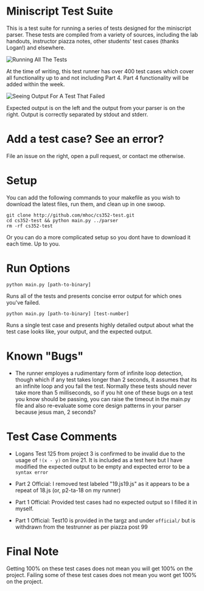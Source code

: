 
# Miniscript Test Suite

This is a test suite for running a series of tests designed for the miniscript
parser. These tests are compiled from a variety of sources, including the
lab handouts, instructor piazza notes, other students' test cases (thanks
Logan!) and elsewhere.

![Running All The Tests](http://zippy.gfycat.com/OddballNaughtyHydra.gif)

At the time of writing, this test runner has over 400 test cases which cover all functionality up to and not including Part 4. Part 4 functionality will be added within the week. 

![Seeing Output For A Test That Failed](http://i.imgur.com/QTT9qtQ.png)

Expected output is on the left and the output from your parser is on the right. Output is correctly separated by stdout and stderr. 

# Add a test case? See an error?

File an issue on the right, open a pull request, or contact me otherwise.

# Setup

You can add the following commands to your makefile as you wish to download
the latest files, run them, and clean up in one swoop.

```
git clone http://github.com/mhoc/cs352-test.git
cd cs352-test && python main.py ../parser
rm -rf cs352-test
```

Or you can do a more complicated setup so you dont have to download it each
time. Up to you.

# Run Options

`python main.py [path-to-binary]`

Runs all of the tests and presents concise error output for which ones you've
failed.

`python main.py [path-to-binary] [test-number]`

Runs a single test case and presents highly detailed output about what the
test case looks like, your output, and the expected output.

# Known "Bugs"

* The runner employes a rudimentary form of infinite loop detection, though which if any test takes longer than 2 seconds, it assumes that its an infinite loop and you fail the test. Normally these tests should never take more than 5 milliseconds, so if you hit one of these bugs on a test you know should be passing, you can raise the timeout in the main.py file and also re-evaluate some core design patterns in your parser because jesus man, 2 seconds?

# Test Case Comments

* Logans Test 125 from project 3 is confirmed to be invalid due to the usage
of `!(x - y)` on line 21. It is included as a test here but I have modified
the expected output to be empty and expected error to be a `syntax error`

* Part 2 Official: I removed test labeled "19.js19.js" as it appears to
be a repeat of 18.js (or, p2-ta-18 on my runner)

* Part 1 Official: Provided test cases had no expected output
so I filled it in myself.

* Part 1 Official: Test10 is provided in the targz and under `official/` but
is withdrawn from the testrunner as per piazza post 99

# Final Note

Getting 100% on these test cases does not mean you will get 100% on the
project. Failing some of these test cases does not mean you wont get
100% on the project.
